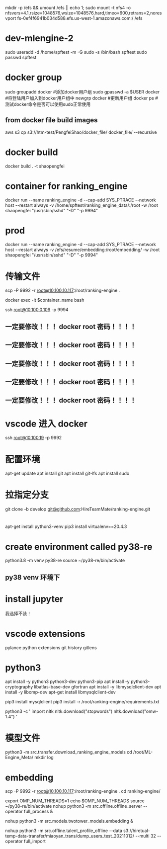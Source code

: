 <!-- 挂载efs -->
mkdir -p /efs && umount /efs || echo 1; sudo mount -t nfs4 -o nfsvers=4.1,rsize=1048576,wsize=1048576,hard,timeo=600,retrans=2,noresvport fs-0ef4f6941b034d588.efs.us-west-1.amazonaws.com:/ /efs


# dev-mlengine-2
sudo useradd -d /home/spftest -m -G sudo -s /bin/bash spftest
sudo passwd spftest 

# docker group
sudo groupadd docker     #添加docker用户组
sudo gpasswd -a $USER docker     #将登陆用户加入到docker用户组中
newgrp docker     #更新用户组
docker ps    #测试docker命令是否可以使用sudo正常使用



## from docker file build images
aws s3 cp s3://htm-test/PengfeiShao/docker_file/ docker_file/ --recursive
# docker build
docker build . -t shaopengfei

 <!-- container !!!!! -->
 # container for ranking_engine
docker run --name ranking_engine -d --cap-add SYS_PTRACE --network host --restart always -v /home/spftest/ranking_engine_data/:/root -w /root shaopengfei "/usr/sbin/sshd" "-D" "-p 9994"

# prod 
docker run --name ranking_engine -d --cap-add SYS_PTRACE --network host --restart always -v /efs/resume/embedding:/root/embedding/ -w /root shaopengfei "/usr/sbin/sshd" "-D" "-p 9994"
# 传输文件
scp -P 9992 -r root@10.100.10.117:/root/ranking-engine .


<!-- exec -->
docker exec -it $container_name bash
<!-- vscode  config -->
ssh root@10.100.0.109 -p 9994
<!-- permission denied !!!!! -->
## 一定要修改！！！ docker root 密码！！！！
## 一定要修改！！！ docker root 密码！！！！
## 一定要修改！！！ docker root 密码！！！！
## 一定要修改！！！ docker root 密码！！！！
## 一定要修改！！！ docker root 密码！！！！

<!-- docker 建立好之后, 先ssh到docker里, 再用vscode尝试ssh /// 也可能是安全组（找dev解决）-->

# vscode 进入 docker
ssh root@10.100.19 -p 9992

# 配置环境
<!-- bash -->
apt-get update
apt install git
apt install git-lfs
apt install sudo

# 拉指定分支
git clone -b develop git@github.com:HireTeamMate/ranking-engine.git

# 
apt-get install python3-venv
pip3 install virtualenv==20.4.3
# create environment called py38-re
python3.8 -m venv py38-re
source ~/py38-re/bin/activate

## py38 venv 环境下
# install jupyter 
我选择不装！

# vscode extensions
pylance
python extensions
git history
gitlens

# python3
apt install -y python3 python3-dev python3-pip
apt install -y python3-cryptography libatlas-base-dev gfortran
apt install -y libmysqlclient-dev
apt install -y libomp-dev
apt-get install libmysqlclient-dev

pip3 install mysqlclient
pip3 install -r /root/ranking-engine/requirements.txt

python3 -c '
import nltk
nltk.download("stopwords")
nltk.download("omw-1.4")
'

# 模型文件
python3 -m src.transfer.download_ranking_engine_models
cd /root/ML-Engine_Meta/
mkdir log


# embedding


scp -P 9992 -r root@10.100.10.117:/root/ranking-engine .
cd ranking-engine/

export OMP_NUM_THREADS=1
echo $OMP_NUM_THREADS
source ~/py38-re/bin/activate
nohup python3 -m src.offline.offline_server --operator full_process &

nohup python3 -m src.models.twotower_models.embedding &

nohup python3 -m src.offline.talent_profile_offline --data s3://hiretual-temp-data-transfer/miaoyan_trans/dump_users_test_20211012/ --multi 32 --operator full_import
